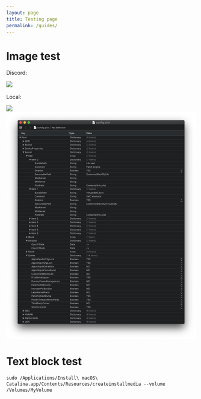 ```yaml
---
layout: page
title: Testing page
permalink: /guides/
---
```


# Image test

Discord:

![](https://i.imgur.com/numOUnF.png)

Local:

![](/images/test-image.png)
![](/images/test-image-2.png)

# Text block test

```text
sudo /Applications/Install\ macOS\ Catalina.app/Contents/Resources/createinstallmedia --volume /Volumes/MyVolume
```

